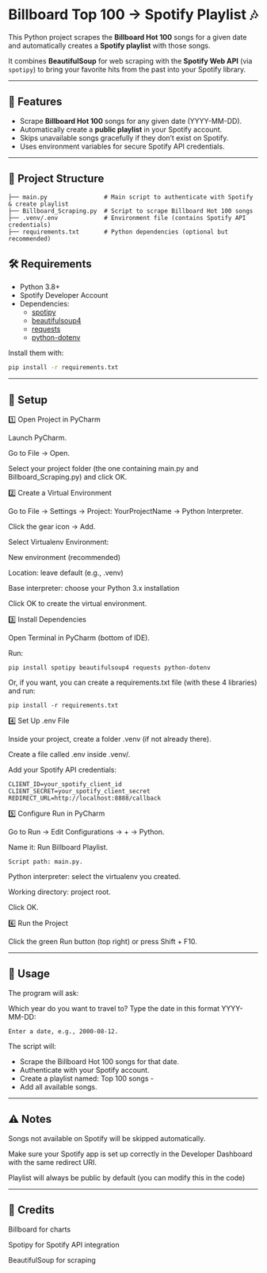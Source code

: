 # Billboard Top 100 → Spotify Playlist 🎶

This Python project scrapes the **Billboard Hot 100** songs for a given date and automatically creates a **Spotify playlist** with those songs.  

It combines **BeautifulSoup** for web scraping with the **Spotify Web API** (via `spotipy`) to bring your favorite hits from the past into your Spotify library.

---

## 🚀 Features
- Scrape **Billboard Hot 100** songs for any given date (YYYY-MM-DD).
- Automatically create a **public playlist** in your Spotify account.
- Skips unavailable songs gracefully if they don’t exist on Spotify.
- Uses environment variables for secure Spotify API credentials.

---

## 📂 Project Structure

```
├── main.py                # Main script to authenticate with Spotify & create playlist
├── Billboard_Scraping.py  # Script to scrape Billboard Hot 100 songs
├── .venv/.env             # Environment file (contains Spotify API credentials)
├── requirements.txt       # Python dependencies (optional but recommended)
```


## 🛠️ Requirements
- Python 3.8+
- Spotify Developer Account
- Dependencies:
  - [spotipy](https://spotipy.readthedocs.io/)
  - [beautifulsoup4](https://www.crummy.com/software/BeautifulSoup/)
  - [requests](https://docs.python-requests.org/)
  - [python-dotenv](https://pypi.org/project/python-dotenv/)

Install them with:
```bash
pip install -r requirements.txt
```
---

## 🔑 Setup
1️⃣ Open Project in PyCharm

Launch PyCharm.

Go to File → Open.

Select your project folder (the one containing main.py and Billboard_Scraping.py) and click OK.

2️⃣ Create a Virtual Environment

Go to File → Settings → Project: YourProjectName → Python Interpreter.

Click the gear icon → Add.

Select Virtualenv Environment:

New environment (recommended)

Location: leave default (e.g., .venv)

Base interpreter: choose your Python 3.x installation

Click OK to create the virtual environment.

3️⃣ Install Dependencies

Open Terminal in PyCharm (bottom of IDE).

Run:
```
pip install spotipy beautifulsoup4 requests python-dotenv
```

Or, if you want, you can create a requirements.txt file (with these 4 libraries) and run:
```
pip install -r requirements.txt
```

4️⃣ Set Up .env File

Inside your project, create a folder .venv (if not already there).

Create a file called .env inside .venv/.

Add your Spotify API credentials:
```
CLIENT_ID=your_spotify_client_id
CLIENT_SECRET=your_spotify_client_secret
REDIRECT_URL=http://localhost:8888/callback
```

5️⃣ Configure Run in PyCharm

Go to Run → Edit Configurations → + → Python.

Name it: Run Billboard Playlist.
```
Script path: main.py.
```
Python interpreter: select the virtualenv you created.

Working directory: project root.

Click OK.

6️⃣ Run the Project

Click the green Run button (top right) or press Shift + F10.

---
## 📌 Usage

The program will ask:

Which year do you want to travel to? Type the date in this format YYYY-MM-DD:
```
Enter a date, e.g., 2000-08-12.
```

The script will:
- Scrape the Billboard Hot 100 songs for that date.
- Authenticate with your Spotify account.
- Create a playlist named:
    Top 100 songs - <YEAR>
- Add all available songs.
---

## ⚠️ Notes

Songs not available on Spotify will be skipped automatically.

Make sure your Spotify app is set up correctly in the Developer Dashboard with the same redirect URI.

Playlist will always be public by default (you can modify this in the code)

---

## 🙌 Credits

Billboard
 for charts

Spotipy
 for Spotify API integration

BeautifulSoup
 for scraping
